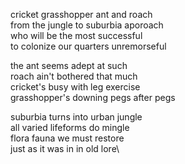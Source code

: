 cricket grasshopper ant and roach\
from the jungle to suburbia aporoach\
who will be the most successful\
to colonize our quarters unremorseful

the ant seems adept at such\
roach ain't bothered that much\
cricket's busy with leg exercise\
grasshopper's downing pegs after pegs

suburbia turns into urban jungle\
all varied lifeforms do mingle\
flora fauna we must restore\
just as it was in in old lore\